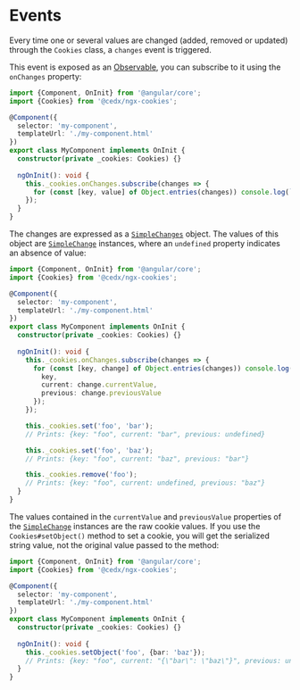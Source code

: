 # Events
Every time one or several values are changed (added, removed or updated) through the `Cookies` class, a `changes` event is triggered.

This event is exposed as an [Observable](https://angular.io/guide/observables), you can subscribe to it using the `onChanges` property:

```ts
import {Component, OnInit} from '@angular/core';
import {Cookies} from '@cedx/ngx-cookies';

@Component({
  selector: 'my-component',
  templateUrl: './my-component.html'
})
export class MyComponent implements OnInit {
  constructor(private _cookies: Cookies) {}
  
  ngOnInit(): void {
    this._cookies.onChanges.subscribe(changes => {
      for (const [key, value] of Object.entries(changes)) console.log(`${key}: ${value}`);
    });
  }
}
```

The changes are expressed as a [`SimpleChanges`](https://angular.io/api/core/SimpleChanges) object.
The values of this object are [`SimpleChange`](https://angular.io/api/core/SimpleChange) instances, where an `undefined` property indicates an absence of value:

```ts
import {Component, OnInit} from '@angular/core';
import {Cookies} from '@cedx/ngx-cookies';

@Component({
  selector: 'my-component',
  templateUrl: './my-component.html'
})
export class MyComponent implements OnInit {
  constructor(private _cookies: Cookies) {}
  
  ngOnInit(): void {
    this._cookies.onChanges.subscribe(changes => {
      for (const [key, change] of Object.entries(changes)) console.log({
        key,
        current: change.currentValue,
        previous: change.previousValue
      });
    });

    this._cookies.set('foo', 'bar');
    // Prints: {key: "foo", current: "bar", previous: undefined}

    this._cookies.set('foo', 'baz');
    // Prints: {key: "foo", current: "baz", previous: "bar"}

    this._cookies.remove('foo');
    // Prints: {key: "foo", current: undefined, previous: "baz"}
  }
}
```

The values contained in the `currentValue` and `previousValue` properties of the [`SimpleChange`](https://angular.io/api/core/SimpleChange) instances are the raw cookie values. If you use the `Cookies#setObject()` method to set a cookie, you will get the serialized string value, not the original value passed to the method:

```ts
import {Component, OnInit} from '@angular/core';
import {Cookies} from '@cedx/ngx-cookies';

@Component({
  selector: 'my-component',
  templateUrl: './my-component.html'
})
export class MyComponent implements OnInit {
  constructor(private _cookies: Cookies) {}
  
  ngOnInit(): void {
    this._cookies.setObject('foo', {bar: 'baz'});
    // Prints: {key: "foo", current: "{\"bar\": \"baz\"}", previous: undefined}
  }
}
```
